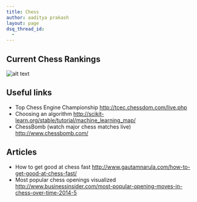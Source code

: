 ```yaml
---
title: Chess
author: aaditya prakash
layout: page
dsq_thread_id:
  - 
---
```


## Current Chess Rankings 
![alt text](http://www.2700chess.com/files/topten.png "Current Chess Rankings")

## Useful links
 * Top Chess Engine Championship <http://tcec.chessdom.com/live.php>
 * Choosing an algorithm <http://scikit-learn.org/stable/tutorial/machine_learning_map/>
 * ChessBomb (watch major chess matches live) <http://www.chessbomb.com/>

## Articles
 * How to get good at chess fast <http://www.gautamnarula.com/how-to-get-good-at-chess-fast/>
 * Most popular chess openings visualized <http://www.businessinsider.com/most-popular-opening-moves-in-chess-over-time-2014-5>

